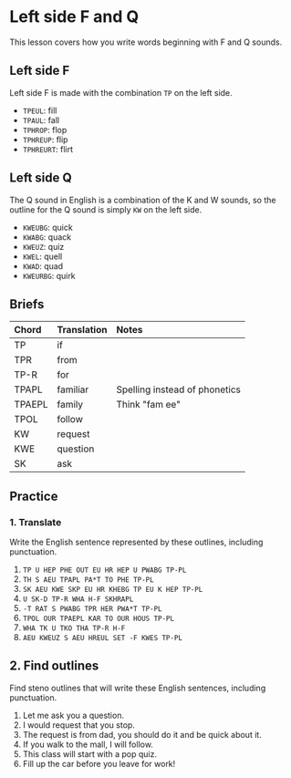 # Left side F and Q

This lesson covers how you write words beginning with F and Q sounds.

## Left side F

Left side F is made with the combination `TP` on the left side.

<Steno-Display labels="all" stroke="F" />

- `TPEUL`: fill
- `TPAUL`: fall
- `TPHROP`: flop
- `TPHREUP`: flip
- `TPHREURT`: flirt

## Left side Q

The Q sound in English is a combination of the K and W sounds, so the outline for the Q sound is simply `KW` on the left side.

<Steno-Display labels="all" stroke="Q" />

- `KWEUBG`: quick
- `KWABG`: quack
- `KWEUZ`: quiz
- `KWEL`: quell
- `KWAD`: quad
- `KWEURBG`: quirk


## Briefs

| Chord  | Translation | Notes                         |
| :----- | :---------- | :---------------------------- |
| TP     | if          |                               |
| TPR    | from        |                               |
| TP-R   | for         |                               |
| TPAPL  | familiar    | Spelling instead of phonetics |
| TPAEPL | family      | Think "fam ee"                |
| TPOL   | follow      |                               |
| KW     | request     |                               |
| KWE    | question    |                               |
| SK     | ask         |                               |

## Practice

### 1. Translate

Write the English sentence represented by these outlines, including punctuation.

1. `TP U HEP PHE OUT EU HR HEP U PWABG TP-PL`
2. `TH S AEU TPAPL PA*T TO PHE TP-PL`
3. `SK AEU KWE SKP EU HR KHEBG TP EU K HEP TP-PL`
4. `U SK-D TP-R WHA H-F SKHRAPL`
5. `-T RAT S PWABG TPR HER PWA*T TP-PL`
6. `TPOL OUR TPAEPL KAR TO OUR HOUS TP-PL`
7. `WHA TK U TKO THA TP-R H-F`
8. `AEU KWEUZ S AEU HREUL SET -F KWES TP-PL`

## 2. Find outlines

Find steno outlines that will write these English sentences, including punctuation.

1. Let me ask you a question.
2. I would request that you stop.
3. The request is from dad, you should do it and be quick about it.
4. If you walk to the mall, I will follow.
5. This class will start with a pop quiz.
6. Fill up the car before you leave for work!
